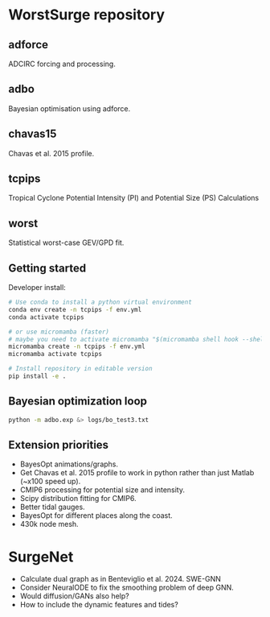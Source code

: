 # WorstSurge repository

## adforce
ADCIRC forcing and processing.

## adbo
Bayesian optimisation using adforce.

## chavas15
Chavas et al. 2015 profile.

## tcpips
Tropical Cyclone Potential Intensity (PI) and Potential Size (PS) Calculations

## worst
Statistical worst-case GEV/GPD fit.


## Getting started

Developer install:

```bash
# Use conda to install a python virtual environment
conda env create -n tcpips -f env.yml
conda activate tcpips

# or use micromamba (faster)
# maybe you need to activate micromamba "$(micromamba shell hook --shell zsh)"
micromamba create -n tcpips -f env.yml
micromamba activate tcpips

# Install repository in editable version
pip install -e .

```

## Bayesian optimization loop

```bash
python -m adbo.exp &> logs/bo_test3.txt
```

## Extension priorities

 - BayesOpt animations/graphs.
 - Get Chavas et al. 2015 profile to work in python rather than just Matlab (~x100 speed up).
 - CMIP6 processing for potential size and intensity.
 - Scipy distribution fitting for CMIP6.
 - Better tidal gauges.
 - BayesOpt for different places along the coast.
 - 430k node mesh.

 # SurgeNet

 - Calculate dual graph as in Benteviglio et al. 2024. SWE-GNN
 - Consider NeuralODE to fix the smoothing problem of deep GNN.
 - Would diffusion/GANs also help?
 - How to include the dynamic features and tides?
